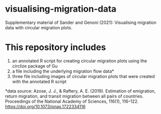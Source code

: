 # visualising-migration-data
Supplementary material of Sander and Genoni (2021): Visualising migration data with circular migration plots.


# This repository includes 
1) an annotated R script for creating circular migration plots using the circlize package of Gu
2) a file including the underlying migration flow data*
3) three file including images of circular migration plots that were created with the annotated R script 





*data source: Azose, J. J., & Raftery, A. E. (2019). Estimation of emigration, return migration, and transit migration between all pairs of countries. Proceedings of the National Academy of Sciences, 116(1), 116–122. https://doi.org/10.1073/pnas.1722334116

